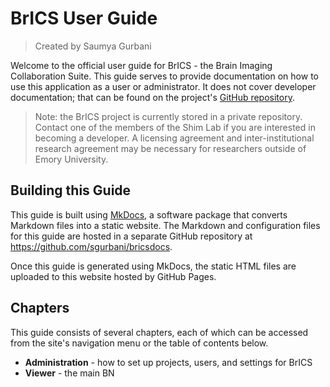 # BrICS User Guide

> Created by Saumya Gurbani

Welcome to the official user guide for BrICS - the Brain Imaging Collaboration Suite. This guide serves to provide documentation on how to use this application as a user or administrator. It does not cover developer documentation; that can be found on the project's [GitHub repository](https://github.com/sgurbani/brics).
> Note: the BrICS project is currently stored in a private repository. Contact one of the members of the Shim Lab if you are interested in becoming a developer. A licensing agreement and inter-institutional research agreement may be necessary for researchers outside of Emory University.

## Building this Guide
This guide is built using [MkDocs](https://www.mkdocs.org/), a software package that converts Markdown files into a static website. The Markdown and configuration files for this guide are hosted in a separate GitHub repository at https://github.com/sgurbani/bricsdocs.

Once this guide is generated using MkDocs, the static HTML files are uploaded to this website hosted by GitHub Pages. 

## Chapters
This guide consists of several chapters, each of which can be accessed from the site's navigation menu or the table of contents below.

 - **Administration** - how to set up projects, users, and settings for BrICS
 - **Viewer** - the main BN

<!--stackedit_data:
eyJoaXN0b3J5IjpbLTExODA4NjM4NF19
-->
